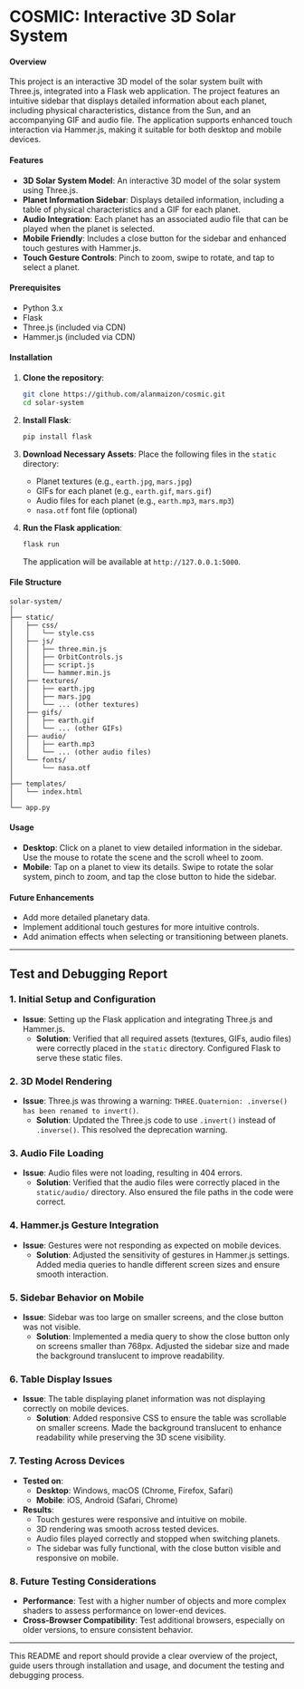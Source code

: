 # COSMIC: Interactive 3D Solar System

#### Overview

This project is an interactive 3D model of the solar system built with Three.js, integrated into a Flask web application. The project features an intuitive sidebar that displays detailed information about each planet, including physical characteristics, distance from the Sun, and an accompanying GIF and audio file. The application supports enhanced touch interaction via Hammer.js, making it suitable for both desktop and mobile devices.

#### Features

- **3D Solar System Model**: An interactive 3D model of the solar system using Three.js.
- **Planet Information Sidebar**: Displays detailed information, including a table of physical characteristics and a GIF for each planet.
- **Audio Integration**: Each planet has an associated audio file that can be played when the planet is selected.
- **Mobile Friendly**: Includes a close button for the sidebar and enhanced touch gestures with Hammer.js.
- **Touch Gesture Controls**: Pinch to zoom, swipe to rotate, and tap to select a planet.

#### Prerequisites

- Python 3.x
- Flask
- Three.js (included via CDN)
- Hammer.js (included via CDN)

#### Installation

1. **Clone the repository**:
   ```bash
   git clone https://github.com/alanmaizon/cosmic.git
   cd solar-system
   ```

2. **Install Flask**:
   ```bash
   pip install flask
   ```

3. **Download Necessary Assets**:
   Place the following files in the `static` directory:
   - Planet textures (e.g., `earth.jpg`, `mars.jpg`)
   - GIFs for each planet (e.g., `earth.gif`, `mars.gif`)
   - Audio files for each planet (e.g., `earth.mp3`, `mars.mp3`)
   - `nasa.otf` font file (optional)

4. **Run the Flask application**:
   ```bash
   flask run
   ```
   The application will be available at `http://127.0.0.1:5000`.

#### File Structure

```plaintext
solar-system/
│
├── static/
│   ├── css/
│   │   └── style.css
│   ├── js/
│   │   ├── three.min.js
│   │   ├── OrbitControls.js
│   │   ├── script.js
│   │   └── hammer.min.js
│   ├── textures/
│   │   ├── earth.jpg
│   │   ├── mars.jpg
│   │   └── ... (other textures)
│   ├── gifs/
│   │   ├── earth.gif
│   │   └── ... (other GIFs)
│   ├── audio/
│   │   ├── earth.mp3
│   │   └── ... (other audio files)
│   └── fonts/
│       └── nasa.otf
│
├── templates/
│   └── index.html
│
└── app.py
```

#### Usage

- **Desktop**: Click on a planet to view detailed information in the sidebar. Use the mouse to rotate the scene and the scroll wheel to zoom.
- **Mobile**: Tap on a planet to view its details. Swipe to rotate the solar system, pinch to zoom, and tap the close button to hide the sidebar.

#### Future Enhancements

- Add more detailed planetary data.
- Implement additional touch gestures for more intuitive controls.
- Add animation effects when selecting or transitioning between planets.

---

## Test and Debugging Report

### 1. **Initial Setup and Configuration**

- **Issue**: Setting up the Flask application and integrating Three.js and Hammer.js.
  - **Solution**: Verified that all required assets (textures, GIFs, audio files) were correctly placed in the `static` directory. Configured Flask to serve these static files.

### 2. **3D Model Rendering**

- **Issue**: Three.js was throwing a warning: `THREE.Quaternion: .inverse() has been renamed to invert()`.
  - **Solution**: Updated the Three.js code to use `.invert()` instead of `.inverse()`. This resolved the deprecation warning.

### 3. **Audio File Loading**

- **Issue**: Audio files were not loading, resulting in 404 errors.
  - **Solution**: Verified that the audio files were correctly placed in the `static/audio/` directory. Also ensured the file paths in the code were correct. 

### 4. **Hammer.js Gesture Integration**

- **Issue**: Gestures were not responding as expected on mobile devices.
  - **Solution**: Adjusted the sensitivity of gestures in Hammer.js settings. Added media queries to handle different screen sizes and ensure smooth interaction.

### 5. **Sidebar Behavior on Mobile**

- **Issue**: Sidebar was too large on smaller screens, and the close button was not visible.
  - **Solution**: Implemented a media query to show the close button only on screens smaller than 768px. Adjusted the sidebar size and made the background translucent to improve readability.

### 6. **Table Display Issues**

- **Issue**: The table displaying planet information was not displaying correctly on mobile devices.
  - **Solution**: Added responsive CSS to ensure the table was scrollable on smaller screens. Made the background translucent to enhance readability while preserving the 3D scene visibility.

### 7. **Testing Across Devices**

- **Tested on**:
  - **Desktop**: Windows, macOS (Chrome, Firefox, Safari)
  - **Mobile**: iOS, Android (Safari, Chrome)
- **Results**: 
  - Touch gestures were responsive and intuitive on mobile.
  - 3D rendering was smooth across tested devices.
  - Audio files played correctly and stopped when switching planets.
  - The sidebar was fully functional, with the close button visible and responsive on mobile.

### 8. **Future Testing Considerations**

- **Performance**: Test with a higher number of objects and more complex shaders to assess performance on lower-end devices.
- **Cross-Browser Compatibility**: Test additional browsers, especially on older versions, to ensure consistent behavior.

---

This README and report should provide a clear overview of the project, guide users through installation and usage, and document the testing and debugging process.
